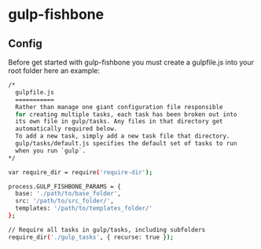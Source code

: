 # gulp-fishbone

## Config

  Before get started with gulp-fishbone you must create a gulpfile.js into your root folder
  here an example:

```bash
/*
  gulpfile.js
  ===========
  Rather than manage one giant configuration file responsible
  for creating multiple tasks, each task has been broken out into
  its own file in gulp/tasks. Any files in that directory get
  automatically required below.
  To add a new task, simply add a new task file that directory.
  gulp/tasks/default.js specifies the default set of tasks to run
  when you run `gulp`.
*/

var require_dir = require('require-dir');

process.GULP_FISHBONE_PARAMS = {
  base: './path/to/base_folder',
  src: '/path/to/src_folder/',
  templates: '/path/to/templates_folder/'
};

// Require all tasks in gulp/tasks, including subfolders
require_dir('./gulp_tasks', { recurse: true });
```
